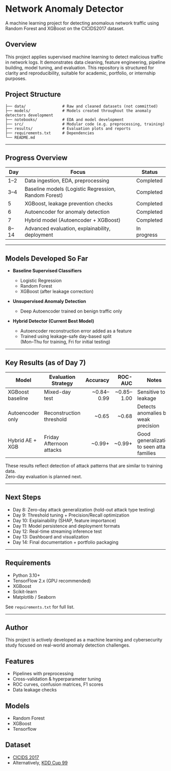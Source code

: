 # Network Anomaly Detector

A machine learning project for detecting anomalous network traffic using Random Forest and XGBoost on the CICIDS2017 dataset.

## Overview
This project applies supervised machine learning to detect malicious traffic in network logs. It demonstrates data cleaning, feature engineering, pipeline building, model tuning, and evaluation. This repository is structured for clarity and reproducibility, suitable for academic, portfolio, or internship purposes.

## Project Structure
```
├── data/                # Raw and cleaned datasets (not committed)
├── models/              # Models created throughout the anomaly detectors development
├── notebooks/           # EDA and model development
├── src/                 # Modular code (e.g. preprocessing, training)
├── results/             # Evaluation plots and reports
├── requirements.txt     # Dependencies
└── README.md
```

---

## Progress Overview

| Day | Focus | Status |
|-----|-------|--------|
| 1–2 | Data ingestion, EDA, preprocessing | Completed |
| 3–4 | Baseline models (Logistic Regression, Random Forest) | Completed |
| 5 | XGBoost, leakage prevention checks | Completed |
| 6 | Autoencoder for anomaly detection | Completed |
| 7 | Hybrid model (Autoencoder + XGBoost) | Completed |
| 8–14 | Advanced evaluation, explainability, deployment | In progress |

---

## Models Developed So Far

- **Baseline Supervised Classifiers**
  - Logistic Regression
  - Random Forest
  - XGBoost (after leakage correction)

- **Unsupervised Anomaly Detection**
  - Deep Autoencoder trained on benign traffic only

- **Hybrid Detector (Current Best Model)**
  - Autoencoder reconstruction error added as a feature
  - Trained using leakage-safe day-based split  
    (Mon–Thu for training, Fri for initial testing)

---

## Key Results (as of Day 7)

| Model | Evaluation Strategy | Accuracy | ROC-AUC | Notes |
|-------|--------------------|---------:|-------:|------|
| XGBoost baseline | Mixed-day test | ~0.84–0.99 | ~0.85–1.00 | Sensitive to leakage |
| Autoencoder only | Reconstruction threshold | ~0.65 | ~0.68 | Detects anomalies but weak precision |
| Hybrid AE + XGB | Friday Afternoon attacks | ~0.99+ | ~0.99+ | Good generalization to seen attack families |

These results reflect detection of attack patterns that are similar to training data.  
Zero-day evaluation is planned next.

---

## Next Steps

- Day 8: Zero-day attack generalization (hold-out attack type testing)
- Day 9: Threshold tuning + Precision/Recall optimization
- Day 10: Explainability (SHAP, feature importance)
- Day 11: Model persistence and deployment formats
- Day 12: Real-time streaming inference test
- Day 13: Dashboard and visualization
- Day 14: Final documentation + portfolio packaging

---

## Requirements

- Python 3.10+
- TensorFlow 2.x (GPU recommended)
- XGBoost
- Scikit-learn
- Matplotlib / Seaborn

See `requirements.txt` for full list.

---

## Author

This project is actively developed as a machine learning and cybersecurity study focused on real-world anomaly detection challenges.

## Features
- Pipelines with preprocessing
- Cross-validation & hyperparameter tuning
- ROC curves, confusion matrices, F1 scores
- Data leakage checks

## Models
- Random Forest
- XGBoost
- Tensorflow

## Dataset
- [CICIDS 2017](https://www.unb.ca/cic/datasets/ids-2017.html)
- Alternatively, [KDD Cup 99](https://www.kaggle.com/datasets/galaxyh/kdd-cup-1999-data)

